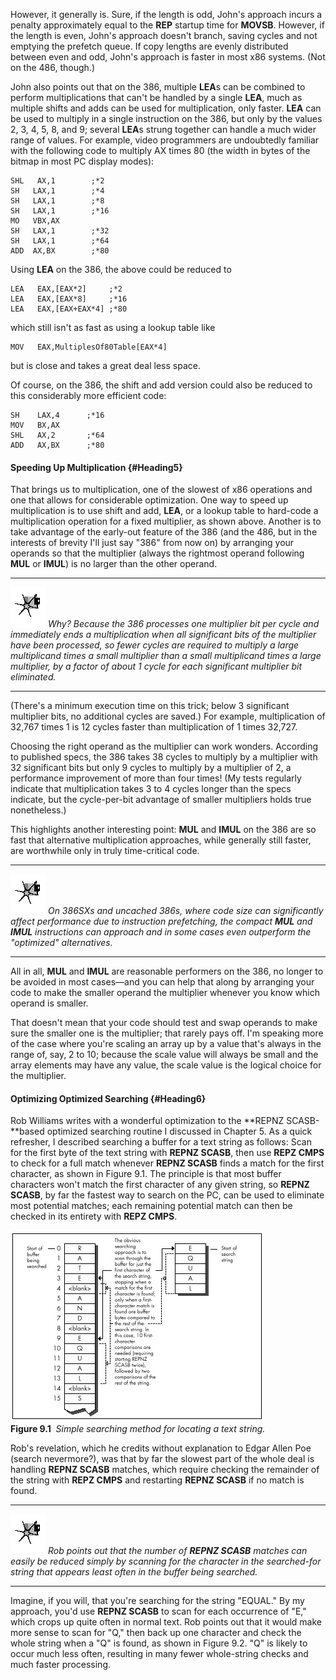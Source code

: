 However, it generally is. Sure, if the length is odd, John's approach
incurs a penalty approximately equal to the **REP** startup time for
**MOVSB**. However, if the length is even, John's approach doesn't
branch, saving cycles and not emptying the prefetch queue. If copy
lengths are evenly distributed between even and odd, John's approach is
faster in most x86 systems. (Not on the 486, though.)

John also points out that on the 386, multiple **LEA**s can be combined
to perform multiplications that can't be handled by a single **LEA**,
much as multiple shifts and adds can be used for multiplication, only
faster. **LEA** can be used to multiply in a single instruction on the
386, but only by the values 2, 3, 4, 5, 8, and 9; several **LEA**s
strung together can handle a much wider range of values. For example,
video programmers are undoubtedly familiar with the following code to
multiply AX times 80 (the width in bytes of the bitmap in most PC
display modes):

    SHL   AX,1        ;*2
    SH   LAX,1        ;*4
    SH   LAX,1        ;*8
    SH   LAX,1        ;*16
    MO   VBX,AX
    SH   LAX,1        ;*32
    SH   LAX,1        ;*64
    ADD  AX,BX        ;*80

Using **LEA** on the 386, the above could be reduced to

    LEA   EAX,[EAX*2]     ;*2
    LEA   EAX,[EAX*8]     ;*16
    LEA   EAX,[EAX+EAX*4] ;*80

which still isn't as fast as using a lookup table like

    MOV   EAX,MultiplesOf80Table[EAX*4]

but is close and takes a great deal less space.

Of course, on the 386, the shift and add version could also be reduced
to this considerably more efficient code:

    SH    LAX,4      ;*16
    MOV   BX,AX
    SHL   AX,2       ;*64
    ADD   AX,BX      ;*80

#### Speeding Up Multiplication {#Heading5}

That brings us to multiplication, one of the slowest of x86 operations
and one that allows for considerable optimization. One way to speed up
multiplication is to use shift and add, **LEA**, or a lookup table to
hard-code a multiplication operation for a fixed multiplier, as shown
above. Another is to take advantage of the early-out feature of the 386
(and the 486, but in the interests of brevity I'll just say "386" from
now on) by arranging your operands so that the multiplier (always the
rightmost operand following **MUL** or **IMUL**) is no larger than the
other operand.

  ------------------- ----------------------------------------------------------------------------------------------------------------------------------------------------------------------------------------------------------------------------------------------------------------------------------------------------------------------------------------------------------------------------------------------
  ![](images/i.jpg)   *Why? Because the 386 processes one multiplier bit per cycle and immediately ends a multiplication when all significant bits of the multiplier have been processed, so fewer cycles are required to multiply a large multiplicand times a small multiplier than a small multiplicand times a large multiplier, by a factor of about 1 cycle for each significant multiplier bit eliminated.*
  ------------------- ----------------------------------------------------------------------------------------------------------------------------------------------------------------------------------------------------------------------------------------------------------------------------------------------------------------------------------------------------------------------------------------------

(There's a minimum execution time on this trick; below 3 significant
multiplier bits, no additional cycles are saved.) For example,
multiplication of 32,767 times 1 is 12 cycles faster than multiplication
of 1 times 32,727.

Choosing the right operand as the multiplier can work wonders. According
to published specs, the 386 takes 38 cycles to multiply by a multiplier
with 32 significant bits but only 9 cycles to multiply by a multiplier
of 2, a performance improvement of more than four times! (My tests
regularly indicate that multiplication takes 3 to 4 cycles longer than
the specs indicate, but the cycle-per-bit advantage of smaller
multipliers holds true nonetheless.)

This highlights another interesting point: **MUL** and **IMUL** on the
386 are so fast that alternative multiplication approaches, while
generally still faster, are worthwhile only in truly time-critical code.

  ------------------- ------------------------------------------------------------------------------------------------------------------------------------------------------------------------------------------------------------------------------------------------
  ![](images/i.jpg)   *On 386SXs and uncached 386s, where code size can significantly affect performance due to instruction prefetching, the compact **MUL** and **IMUL** instructions can approach and in some cases even outperform the "optimized" alternatives.*
  ------------------- ------------------------------------------------------------------------------------------------------------------------------------------------------------------------------------------------------------------------------------------------

All in all, **MUL** and **IMUL** are reasonable performers on the 386,
no longer to be avoided in most cases—and you can help that along by
arranging your code to make the smaller operand the multiplier whenever
you know which operand is smaller.

That doesn't mean that your code should test and swap operands to make
sure the smaller one is the multiplier; that rarely pays off. I'm
speaking more of the case where you're scaling an array up by a value
that's always in the range of, say, 2 to 10; because the scale value
will always be small and the array elements may have any value, the
scale value is the logical choice for the multiplier.

#### Optimizing Optimized Searching {#Heading6}

Rob Williams writes with a wonderful optimization to the **REPNZ
SCASB-**based optimized searching routine I discussed in Chapter 5. As a
quick refresher, I described searching a buffer for a text string as
follows: Scan for the first byte of the text string with **REPNZ
SCASB**, then use **REPZ CMPS** to check for a full match whenever
**REPNZ SCASB** finds a match for the first character, as shown in
Figure 9.1. The principle is that most buffer characters won't match the
first character of any given string, so **REPNZ SCASB**, by far the
fastest way to search on the PC, can be used to eliminate most potential
matches; each remaining potential match can then be checked in its
entirety with **REPZ CMPS**.

![](images/09-01.jpg)\
 **Figure 9.1**  *Simple searching method for locating a text string.*

Rob's revelation, which he credits without explanation to Edgar Allen
Poe (search nevermore?), was that by far the slowest part of the whole
deal is handling **REPNZ SCASB** matches, which require checking the
remainder of the string with **REPZ CMPS** and restarting **REPNZ
SCASB** if no match is found.

  ------------------- ----------------------------------------------------------------------------------------------------------------------------------------------------------------------------------------------------------
  ![](images/i.jpg)   *Rob points out that the number of **REPNZ SCASB** matches can easily be reduced simply by scanning for the character in the searched-for string that appears least often in the buffer being searched.*
  ------------------- ----------------------------------------------------------------------------------------------------------------------------------------------------------------------------------------------------------

Imagine, if you will, that you're searching for the string "EQUAL." By
my approach, you'd use **REPNZ SCASB** to scan for each occurrence of
"E," which crops up quite often in normal text. Rob points out that it
would make more sense to scan for "Q," then back up one character and
check the whole string when a "Q" is found, as shown in Figure 9.2. "Q"
is likely to occur much less often, resulting in many fewer whole-string
checks and much faster processing.